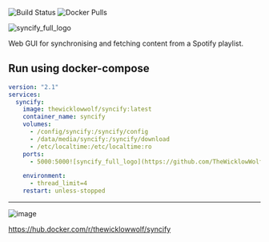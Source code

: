 ![Build Status](https://github.com/TheWicklowWolf/Syncify/actions/workflows/main.yml/badge.svg)
![Docker Pulls](https://img.shields.io/docker/pulls/thewicklowwolf/syncify.svg)

<p align="center">


![syncify_full_logo](https://github.com/TheWicklowWolf/Syncify/assets/111055425/f7c21dc6-a62f-4806-a7e7-b17441aa9fab)


</p>

Web GUI for synchronising and fetching content from a Spotify playlist.


## Run using docker-compose

```yaml
version: "2.1"
services:
  syncify:
    image: thewicklowwolf/syncify:latest
    container_name: syncify
    volumes:
      - /config/syncify:/syncify/config
      - /data/media/syncify:/syncify/download
      - /etc/localtime:/etc/localtime:ro
    ports:
      - 5000:5000![syncify_full_logo](https://github.com/TheWicklowWolf/Syncify/assets/111055425/20291a15-877d-4638-bf58-1a3e5d000f1d)

    environment:
      - thread_limit=4
    restart: unless-stopped
```

---

<p align="center">


![image](https://github.com/TheWicklowWolf/Syncify/assets/111055425/ba044b1f-7438-4bbf-adc3-b8e530515c82)


</p>


https://hub.docker.com/r/thewicklowwolf/syncify
